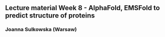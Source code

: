 ## Lecture material Week 8 - AlphaFold, EMSFold to predict structure of proteins

### Joanna Sulkowska (Warsaw)